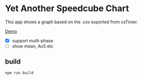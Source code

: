 # Yet Another Speedcube Chart
This app shows a graph based on the .csv  exported from csTimer.

[Demo](https://uminus.github.io/yet-anothre-speedcube-chart/)

- [x] support multi-phase
- [ ] show mean, Ao5 etc

## build
```shell
npm run build
```

